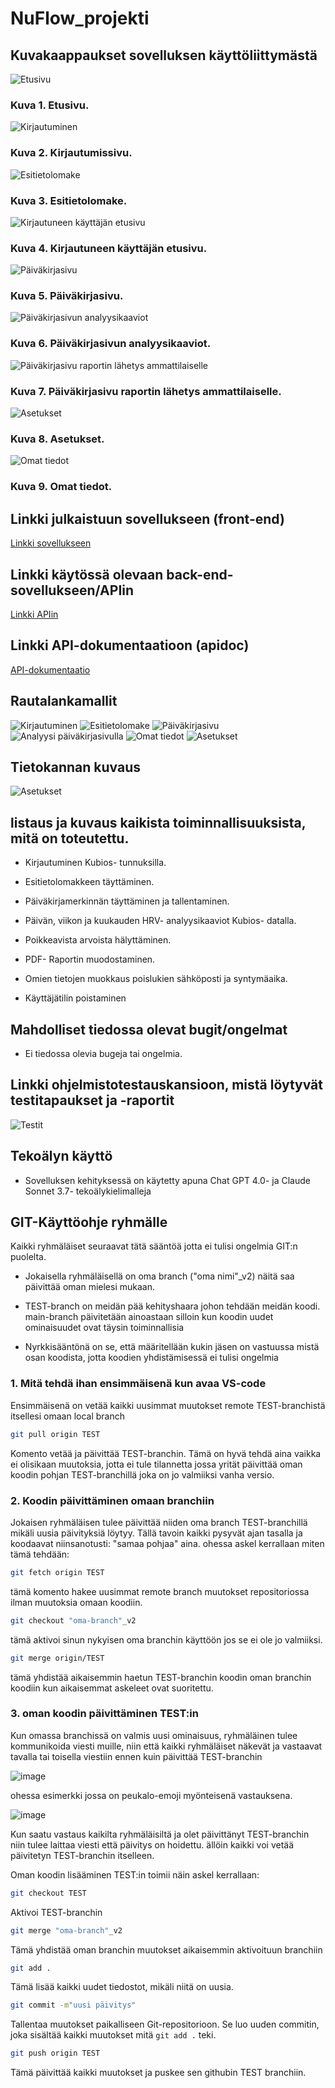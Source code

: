 # NuFlow_projekti

## Kuvakaappaukset sovelluksen käyttöliittymästä

![Etusivu](src/img/etusivu.png)
### Kuva 1. Etusivu.

![Kirjautuminen](src/img/kirjautuminen.png)
### Kuva 2. Kirjautumissivu.

![Esitietolomake](src/img/esitieto.png)
### Kuva 3. Esitietolomake.

![Kirjautuneen käyttäjän etusivu](src/img/kirjautunut_etusivu.png)
### Kuva 4. Kirjautuneen käyttäjän etusivu.

![Päiväkirjasivu](src/img/päiväkirjasivu.png)
### Kuva 5. Päiväkirjasivu.

![Päiväkirjasivun analyysikaaviot](src/img/päiväkirjasivu_analyysi.png)
### Kuva 6. Päiväkirjasivun analyysikaaviot.

![Päiväkirjasivu raportin lähetys ammattilaiselle](src/img/päiväkirjasivu_lomake.png)
### Kuva 7. Päiväkirjasivu raportin lähetys ammattilaiselle.

![Asetukset](src/img/asetukset.png)
### Kuva 8. Asetukset.

![Omat tiedot](src/img/omat_tiedot.png)
### Kuva 9. Omat tiedot.


## Linkki julkaistuun sovellukseen (front-end)

[Linkki sovellukseen](http://72.145.13.207:5000/)

## Linkki käytössä olevaan back-end-sovellukseen/APIin

[Linkki APIin](http://72.145.13.207:5000/api/)


## Linkki API-dokumentaatioon (apidoc)

[API-dokumentaatio](https://attekangasmaki.github.io/NuFlow_backend/docs/index.html)


## Rautalankamallit


![Kirjautuminen](src/img/rautalanka_kirjautuminen.png)
![Esitietolomake](src/img/rautalanka_esitieto.png)
![Päiväkirjasivu](src/img/rautalanka_päiväkirja.png)
![Analyysi päiväkirjasivulla](src/img/rautalanka_analyysi.png)
![Omat tiedot](src/img/rautalanka_omat_tiedot.png)
![Asetukset](src/img/rautalanka_asetukset.png)


## Tietokannan kuvaus 

![Asetukset](src/img/NuFlow_BE.png)


## listaus ja kuvaus kaikista toiminnallisuuksista, mitä on toteutettu.

* Kirjautuminen Kubios- tunnuksilla.

* Esitietolomakkeen täyttäminen.

* Päiväkirjamerkinnän täyttäminen ja tallentaminen.

* Päivän, viikon ja kuukauden HRV- analyysikaaviot Kubios- datalla.

* Poikkeavista arvoista hälyttäminen.

* PDF- Raportin muodostaminen.

* Omien tietojen muokkaus poislukien sähköposti ja syntymäaika.

* Käyttäjätilin poistaminen


## Mahdolliset tiedossa olevat bugit/ongelmat

* Ei tiedossa olevia bugeja tai ongelmia.



## Linkki ohjelmistotestauskansioon, mistä löytyvät testitapaukset ja -raportit

![Testit](tests/)


## Tekoälyn käyttö

* Sovelluksen kehityksessä on käytetty apuna Chat GPT 4.0- ja Claude Sonnet 3.7- tekoälykielimalleja



## GIT-Käyttöohje ryhmälle
Kaikki ryhmäläiset seuraavat tätä sääntöä jotta ei tulisi ongelmia GIT:n puolelta.

- Jokaisella ryhmäläisellä on oma branch ("oma nimi"_v2) näitä saa päivittää oman mielesi mukaan.
  
- TEST-branch on meidän pää kehityshaara johon tehdään meidän koodi. main-branch päivitetään ainoastaan silloin kun koodin uudet ominaisuudet ovat täysin toiminnallisia

- Nyrkkisääntönä on se, että määritellään kukin jäsen on vastuussa mistä osan koodista, jotta koodien yhdistämisessä ei tulisi ongelmia

### 1. Mitä tehdä ihan ensimmäisenä kun avaa VS-code

Ensimmäisenä on vetää kaikki uusimmat muutokset remote TEST-branchistä itsellesi omaan local branch

```bash
git pull origin TEST
```
Komento vetää ja päivittää TEST-branchin. Tämä on hyvä tehdä aina vaikka ei olisikaan muutoksia, jotta ei tule tilannetta jossa yrität päivittää oman koodin pohjan TEST-branchillä joka on jo valmiiksi vanha versio.

### 2. Koodin päivittäminen omaan branchiin
Jokaisen ryhmäläisen tulee päivittää niiden oma branch TEST-branchillä mikäli uusia päivityksiä löytyy. Tällä tavoin kaikki pysyvät ajan tasalla ja koodaavat niinsanotusti: "samaa pohjaa" aina.
ohessa askel kerrallaan miten tämä tehdään:

```bash
git fetch origin TEST
```
tämä komento hakee uusimmat remote branch muutokset repositoriossa ilman muutoksia omaan koodiin.

```bash
git checkout "oma-branch"_v2
```
tämä aktivoi sinun nykyisen oma branchin käyttöön jos se ei ole jo valmiiksi.

```bash
git merge origin/TEST
```
tämä yhdistää aikaisemmin haetun TEST-branchin koodin oman branchin koodiin kun aikaisemmat askeleet ovat suoritettu. 

### 3. oman koodin päivittäminen TEST:in
Kun omassa branchissä on valmis uusi ominaisuus, ryhmäläinen tulee kommunikoida viesti muille, niin että kaikki ryhmäläiset näkevät ja vastaavat tavalla tai toisella viestiin ennen kuin päivittää TEST-branchin

![image](https://github.com/user-attachments/assets/1c92dde1-0cea-43aa-9945-f07975be2a6b)

ohessa esimerkki jossa on peukalo-emoji myönteisenä vastauksena.

![image](https://github.com/user-attachments/assets/2316501a-ae76-457e-83c4-680b4349d4b9)

Kun saatu vastaus kaikilta ryhmäläisiltä ja olet päivittänyt TEST-branchin niin tulee laittaa viesti että päivitys on hoidettu. ällöin kaikki voi vetää päivitetyn TEST-branchin itselleen. 

Oman koodin lisääminen TEST:in toimii näin askel kerrallaan:

```bash
git checkout TEST
```
Aktivoi TEST-branchin

```bash
git merge "oma-branch"_v2
```
Tämä yhdistää oman branchin muutokset aikaisemmin aktivoituun branchiin

```bash
git add .
```
Tämä lisää kaikki uudet tiedostot, mikäli niitä on uusia.

```bash
git commit -m"uusi päivitys"
```
Tallentaa muutokset paikalliseen Git-repositorioon. Se luo uuden commitin, joka sisältää kaikki muutokset mitä `git add .` teki.

```bash
git push origin TEST
```
Tämä päivittää kaikki muutokset ja puskee sen githubin TEST branchiin.
